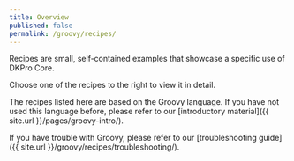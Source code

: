 ```yaml
---
title: Overview
published: false
permalink: /groovy/recipes/
---
```


Recipes are small, self-contained examples that showcase a specific use of DKPro Core. 

Choose one of the recipes to the right to view it in detail.

The recipes listed here are based on the Groovy language. If you have not used this language before,
please refer to our [introductory material]({{ site.url }}/pages/groovy-intro/).

If you have trouble with Groovy, please refer to our 
[troubleshooting guide]({{ site.url }}/groovy/recipes/troubleshooting/).